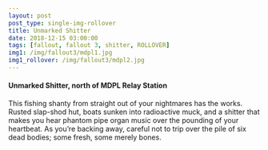 ```yaml
---
layout: post
post_type: single-img-rollover
title: Unmarked Shitter
date: 2018-12-15 03:00:00
tags: [fallout, fallout 3, shitter, ROLLOVER]
img1: /img/fallout3/mdpl1.jpg
img1_rollover: /img/fallout3/mdpl2.jpg
---
```

#### Unmarked Shitter, north of MDPL Relay Station

This fishing shanty from straight out of your nightmares has the works. Rusted slap-shod hut, boats sunken into radioactive muck, and a shitter that makes you hear phantom pipe organ music over the pounding of your heartbeat. As you’re backing away, careful not to trip over the pile of six dead bodies; some fresh, some merely bones.
